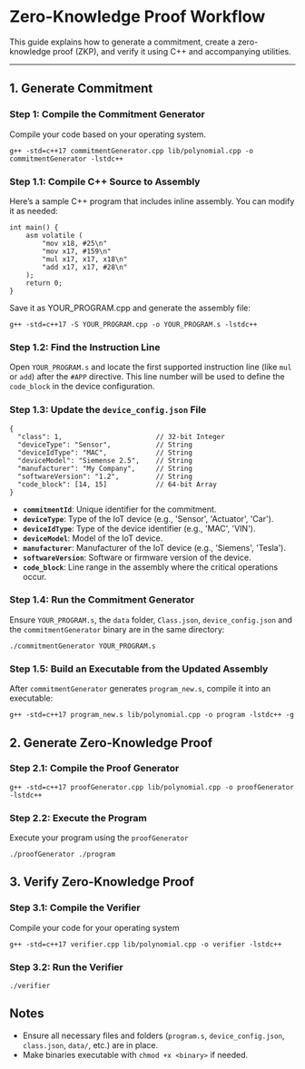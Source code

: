 # Zero-Knowledge Proof Workflow
This guide explains how to generate a commitment, create a zero-knowledge proof (ZKP), and verify it using C++ and accompanying utilities.

---

## 1. Generate Commitment
### Step 1: Compile the Commitment Generator
Compile your code based on your operating system.
```
g++ -std=c++17 commitmentGenerator.cpp lib/polynomial.cpp -o commitmentGenerator -lstdc++
```
### Step 1.1: Compile C++ Source to Assembly
Here’s a sample C++ program that includes inline assembly. You can modify it as needed:
```
int main() {
    asm volatile (
        "mov x18, #25\n"
        "mov x17, #159\n"
        "mul x17, x17, x18\n"
        "add x17, x17, #28\n"
    );
    return 0;
}
```
Save it as YOUR_PROGRAM.cpp and generate the assembly file:
```
g++ -std=c++17 -S YOUR_PROGRAM.cpp -o YOUR_PROGRAM.s -lstdc++
```
### Step 1.2: Find the Instruction Line
Open `YOUR_PROGRAM.s` and locate the first supported instruction line (like `mul` or `add`) after the `#APP` directive. This line number will be used to define the `code_block` in the device configuration.

### Step 1.3: Update the `device_config.json` File
```
{
  "class": 1,                       // 32-bit Integer
  "deviceType": "Sensor",           // String
  "deviceIdType": "MAC",            // String
  "deviceModel": "Siemense 2.5",    // String
  "manufacturer": "My Company",     // String
  "softwareVersion": "1.2",         // String
  "code_block": [14, 15]            // 64-bit Array
}
```
* **`commitmentId`**: Unique identifier for the commitment.
* **`deviceType`**: Type of the IoT device (e.g., 'Sensor', 'Actuator', 'Car').
* **`deviceIdType`**: Type of the device identifier (e.g., 'MAC', 'VIN').
* **`deviceModel`**: Model of the IoT device.
* **`manufacturer`**: Manufacturer of the IoT device (e.g., 'Siemens', 'Tesla').
* **`softwareVersion`**: Software or firmware version of the device.
* **`code_block`**: Line range in the assembly where the critical operations occur.

### Step 1.4: Run the Commitment Generator
Ensure `YOUR_PROGRAM.s`, the `data` folder, `Class.json`, `device_config.json` and the `commitmentGenerator` binary are in the same directory:
```
./commitmentGenerator YOUR_PROGRAM.s
```
### Step 1.5: Build an Executable from the Updated Assembly
After `commitmentGenerator` generates `program_new.s`, compile it into an executable:
```
g++ -std=c++17 program_new.s lib/polynomial.cpp -o program -lstdc++ -g
```
## 2. Generate Zero-Knowledge Proof
### Step 2.1: Compile the Proof Generator
```
g++ -std=c++17 proofGenerator.cpp lib/polynomial.cpp -o proofGenerator -lstdc++
```
### Step 2.2: Execute the Program
Execute your program using the `proofGenerator`
```
./proofGenerator ./program
```
## 3. Verify Zero-Knowledge Proof
### Step 3.1: Compile the Verifier
Compile your code for your operating system
```
g++ -std=c++17 verifier.cpp lib/polynomial.cpp -o verifier -lstdc++
```
### Step 3.2: Run the Verifier
```
./verifier
```

## Notes
- Ensure all necessary files and folders (`program.s`, `device_config.json`, `class.json`, `data/`, etc.) are in place.
- Make binaries executable with `chmod +x <binary>` if needed.


<!-- # Trace Execution Tool
## Prerequisites
* GCC Compiler: Ensure you have the GCC compiler installed on your system.

* C++ Program: You should have a C++ program (program.cpp) that you want to trace.

## Compile and Run
### Step 1: Save the Updated C++ Program
Make sure your C++ program (program.cpp) is saved and ready to be compiled.

### Step 2: Compile the Trace Execution Tool
First, compile the `trace_execution` tool using the following command:

```
g++ -o trace_execution trace_execution.cpp
```
This will generate an executable named `trace_execution`.

### Step 3: Compile Your C++ Program with Debugging Symbols
Next, compile your C++ program (`program.cpp`) with debugging symbols enabled. This allows the tracer to capture detailed information about the program's execution.

```
g++ -g -o program program.cpp
```
This will generate an executable named `program` with debugging symbols included.

### Step 4: Run the Tracer
Now, run the `trace_execution` tool with your compiled program as an argument:

```
./trace_execution ./program
```
This will execute your program and generate an execution trace.

### Step 5: Check the Output
The execution trace will be saved in a file named `execution_trace.txt`. You can open this file to review the cleaned output and analyze the flow of your program. -->
